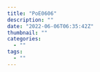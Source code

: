 ```yaml
---
title: "PoE0606"
description: ""
date: "2022-06-06T06:35:42Z"
thumbnail: ""
categories:
  - ""
tags:
  - ""
---
```

